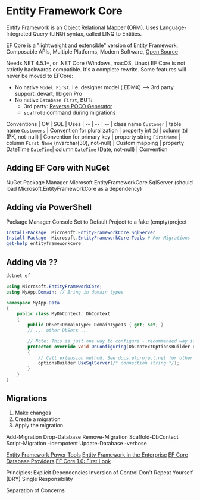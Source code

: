 # Entity Framework Core

Entify Framework is an Object Relational Mapper (ORM).
Uses Language-Integrated Query (LINQ) syntax, called LINQ to Entities.

EF Core is a "lightweight and extensible" version of Entity Framework.
Composable APIs, Multiple Platforms, Modern Software, [Open Source](https://github.com/aspnet/EntityFramework)

Needs NET 4.5.1+, or .NET Core (Windows, macOS, Linux)
EF Core is not strictly backwards compatible. It's a complete rewrite. Some features will never be moved to EFCore:
- No native `Model First`, i.e. designer model (.EDMX) --> 3rd party support: devart, llblgen Pro
- No native `Database First`, BUT: 
    - 3rd party: [Reverse POCO Generator](https://marketplace.visualstudio.com/items?itemName=SimonHughes.EntityFrameworkReversePOCOGenerator)
    - `scaffold` command during migrations


Conventions
| C#                          | SQL                                          | Uses
| --                          | --                                           | --
| class name `Customer`       | table name `Customers`                       | Convention for pluralization
| property int `Id`           | column `Id` (PK, not-null)                   | Convention for primary key
| property string `FirstName` | column `First_Name` (nvarchar(30), not-null) | Custom mapping
| property DateTime `DateTime`| column `DateTime` (Date, not-null)           | Convention


## Adding EF Core with NuGet

NuGet Package Manager
Microsoft.EntityFrameworkCore.SqlServer (should load Microsoft.EntityFrameworkCore as a dependency)

## Adding via PowerShell

Package Manager Console
Set to Default Project to a fake (empty)project
```PowerShell
Install-Package  Microsoft.EntityFrameworkCore.SqlServer
Install-Package  Microsoft.EntityFrameworkCore.Tools # For Migrations
get-help entityframeworkcore
```

## Adding via ??

```bash
dotnet ef
```

```C#
using Microsoft.EntityFrameworkCore;
using MyApp.Domain; // Bring in domain types

namespace MyApp.Data
{
    public class MyDbContext: DbContext
    {
        public DbSet<DomainType> DomainType1s { get; set; }
        // ... other DbSets ...

        // Note: This is just one way to configure - recommended way is
        protected override void OnConfiguring(DbContextOptionsBuilder optionsBuilder) 
        {
            // Call extension method. See docs.efproject.net for other providers.
            optionsBuilder.UseSqlServer(/* connection string */);            
        }
    }
}
```

## Migrations
1. Make changes
2. Create a migration
3. Apply the migration


Add-Migration
Drop-Database
Remove-Migration
Scaffold-DbContect
Script-Migration -idempotent
Update-Database -verbose


[Entity Framework Power Tools](https://marketplace.visualstudio.com/items?itemName=ErikEJ.EntityFramework6PowerToolsCommunityEdition)
[Entity Framework in the Enterprise](https://www.pluralsight.com/)
[EF Core Database Providers](https://docs.microsoft.com/en-us/ef/core/providers/)
[EF Core 1.0: First Look](https://www.pluralsight.com/)

Principles:
Explicit Dependencies  Inversion of Control
Don't Repeat Yourself (DRY)
Single Responsibility

Separation of Concerns







